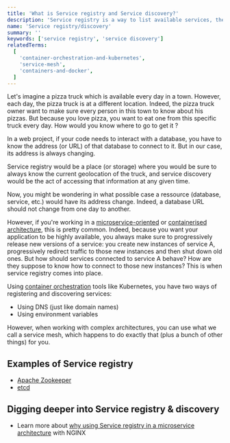 ```yaml
---
title: 'What is Service registry and Service discovery?'
description: 'Service registry is a way to list available services, their instances and locations, like a phone number you would use to locate a pizza truck in a city.'
name: 'Service registry/discovery'
summary: ''
keywords: ['service registry', 'service discovery']
relatedTerms:
  [
    'container-orchestration-and-kubernetes',
    'service-mesh',
    'containers-and-docker',
  ]
---
```


Let's imagine a pizza truck which is available every day in a town. However, each day, the pizza truck is at a different location. Indeed, the pizza truck owner want to make sure every person in this town to know about his pizzas. But because you love pizza, you want to eat one from this specific truck every day. How would you know where to go to get it ?

In a web project, if your code needs to interact with a database, you have to know the address (or URL) of that database to connect to it. But in our case, its address is always changing.

Service registry would be a place (or storage) where you would be sure to always know the current geolocation of the truck, and service discovery would be the act of accessing that information at any given time.

Now, you might be wondering in what possible case a ressource (database, service, etc.) would have its address change. Indeed, a database URL should not change from one day to another.

However, if you're working in a [microservice-oriented](#microservice-architecture 'What is a Microservice architecture?') or [containerised architecture](#containers-and-docker 'What is a Container and Docker?'), this is pretty common. Indeed, because you want your application to be highly available, you always make sure to progressively release new versions of a service: you create new instances of service A, progressively redirect traffic to those new instances and then shut down old ones. But how should services connected to service A behave? How are they suppose to know how to connect to those new instances? This is when service registry comes into place.

Using [container orchestration](#container-orchestration-and-kubernetes 'What is Container orchestration and Kubernetes?') tools like Kubernetes, you have two ways of registering and discovering services:

- Using DNS (just like domain names)
- Using environment variables

However, when working with complex architectures, you can use what we call a service mesh, which happens to do exactly that (plus a bunch of other things) for you.

## Examples of Service registry

- [Apache Zookeeper](https://zookeeper.apache.org/)
- [etcd](https://etcd.io/)

## Digging deeper into Service registry & discovery

- Learn more about [why using Service registry in a microservice architecture](https://www.nginx.com/blog/service-discovery-in-a-microservices-architecture/) with NGINX
